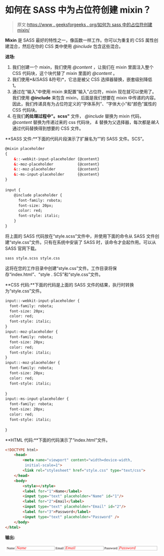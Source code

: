 # 如何在 SASS 中为占位符创建 mixin？

> 原文:[https://www . geeksforgeeks . org/如何为 sass 中的占位符创建 mixin/](https://www.geeksforgeeks.org/how-to-create-a-mixin-for-placeholder-in-sass/)

**Mixin** 是 SASS 最好的特性之一，像函数一样工作。你可以为重复的 CSS 属性创建混合，然后在你的 CSS 类中使用 *@include* 包含这些混合。

**进场:**

1.  我们创建一个 mixin，我们使用 *@content* ，让我们在 mixin 里面注入整个 CSS 代码块，这个块代替了 mixin 里面的 *@content* 。
2.  我们使用*&(SASS &符号)*，它总是被父 CSS 选择器替换，嵌套级别降低 1。
3.  通过在“输入”中使用 mixin 来配置“输入”占位符，mixin 现在就可以使用了。我们使用 **@include** 来包含 mixin，后面是我们想要在 mixin 中传递的内容。因此，我们传递具有为占位符定义的“字体系列”、“字体大小”和“颜色”属性的 CSS 代码块。
4.  在我们**的处理过程中”。scss"** 文件， *@include* 替换为 mixin 代码， *@content* 替换为传递过来的 css 代码块， *&* 替换为父选择器，每次都是*输入*通过代码替换得到想要的 CSS 文件。

**SASS 文件:**下面的代码片段演示了扩展名为“”的 SASS 文件。SCS”。

```html
@mixin placeholder
{
    &::-webkit-input-placeholder {@content}
    &:-moz-placeholder           {@content}
    &::-moz-placeholder          {@content}
    &:-ms-input-placeholder      {@content}  
}

input {
    @include placeholder {
      font-family: robota;
      font-size: 20px;
      color: red;
      font-style: italic;
    }
}

```

将上面的 SASS 代码放在“style.scss”文件中，并使用下面的命令从 SASS 文件创建“style.css”文件。只有在系统中安装了 SASS 时，该命令才会起作用。可以从 SASS 官网下载。

```html
sass style.scss style.css
```

这将在您的工作目录中创建“style.css”文件。工作目录将保存“index.html”、“style . SCS”和“style.css”文件。

**CSS 代码:**下面的代码是上面的 SASS 文件的结果，执行时转换为“style.css”文件。

```html
input::-webkit-input-placeholder {
  font-family: robota;
  font-size: 20px;
  color: red;
  font-style: italic;
}
input:-moz-placeholder {
  font-family: robota;
  font-size: 20px;
  color: red;
  font-style: italic;
}
input::-moz-placeholder {
  font-family: robota;
  font-size: 20px;
  color: red;
  font-style: italic;

}
input:-ms-input-placeholder {
  font-family: robota;
  font-size: 20px;
  color: red;
  font-style: italic;

}

```

**HTML 代码:**下面的代码演示了“index.html”文件。

```html
<!DOCTYPE html>
    <head>       
        <meta name="viewport" content="width=device-width,
         initial-scale=1">
        <link rel="stylesheet" href="style.css" type="text/css">
    </head>
    <body>
        <style></style>
        <label for="1">Name</label>
        <input type="text" placeholder="Name" id="1"/>
        <label for="2">Email</label>
        <input type="text" placeholder="Email" id="2"/>
        <label for="3">Password</label>
        <input type="text" placeholder="Password" />
    </body>
</html>
```

**输出:**

![](img/0288e88182a16cf427491239940db546.png)